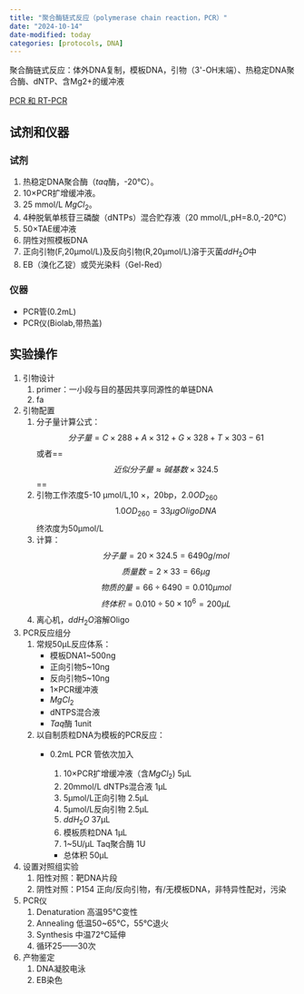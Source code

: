 ```yaml
---
title: "聚合酶链式反应（polymerase chain reaction，PCR）"
date: "2024-10-14"
date-modified: today
categories: [protocols, DNA]
---
```


聚合酶链式反应：体外DNA复制，模板DNA，引物（3'-OH末端）、热稳定DNA聚合酶、dNTP、含Mg2+的缓冲液

[PCR 和 RT-PCR](http://lsi.zju.edu.cn/2020/0214/c45388a1959653/page.htm)

## 试剂和仪器

### 试剂

1.  热稳定DNA聚合酶（*taq*酶，-20℃）。
2.  10×PCR扩增缓冲液。
3.  25 mmol/L $MgCl_2$。
4.  4种脱氧单核苷三磷酸（dNTPs）混合贮存液（20 mmol/L,pH=8.0,-20℃）
5.  50×TAE缓冲液
6.  阴性对照模板DNA
7.  正向引物(F,20μmol/L)及反向引物(R,20μmol/L)溶于灭菌$ddH_2O$中
8.  EB（溴化乙锭）或荧光染料（Gel-Red）

### 仪器

-   PCR管(0.2mL)
-   PCR仪(Biolab,带热盖)

## 实验操作

1.  引物设计
    1.  primer：一小段与目的基因共享同源性的单链DNA
    2.  fa
2.  引物配置
    1.  分子量计算公式：$$分子量 =C\times288+A\times312+G\times328+T\times303-61 $$或者==$$近似分子量\approx 碱基数\times 324.5$$==
    2.  引物工作浓度5-10 μmol/L,10 ×，20bp，2.0$OD_{260}$ $$1.0 OD_{260}=33\mu g Oligo DNA$$ 终浓度为50μmol/L
    3.  计算：$$分子量=20\times 324.5=6490 g/mol$$ $$质量数=2\times33=66\mu g$$ $$物质的量=66{\div}6490=0.010μmol$$ $$终体积=0.010{\div}50×10^6=200μL$$
    4.  离心机，$ddH_2O$溶解Oligo
3.  PCR反应组分
    1.  常规50μL反应体系：
        -   模板DNA1\~500ng
        -   正向引物5\~10ng
        -   反向引物5\~10ng
        -   1×PCR缓冲液
        -   $MgCl_2$
        -   dNTPS混合液
        -   *Taq*酶 1unit
    2.  以自制质粒DNA为模板的PCR反应：
        -   0.2mL PCR 管依次加入

            1.  10×PCR扩增缓冲液（含$MgCl_2$) 5μL
            2.  20mmol/L dNTPs混合液 1μL
            3.  5μmol/L正向引物 2.5μL
            4.  5μmol/L反向引物 2.5μL
            5.  $ddH_2O$ 37μL
            6.  模板质粒DNA 1μL
            7.  1\~5U/μL Taq聚合酶 1U

            -   总体积 50μL
4.  设置对照组实验
    1.  阳性对照：靶DNA片段
    2.  阴性对照：P154 正向/反向引物，有/无模板DNA，非特异性配对，污染
5.  PCR仪
    1.  Denaturation 高温95℃变性
    2.  Annealing 低温50\~65℃，55℃退火
    3.  Synthesis 中温72℃延伸
    4.  循环25——30次
6.  产物鉴定
    1.  DNA凝胶电泳
    2.  EB染色
